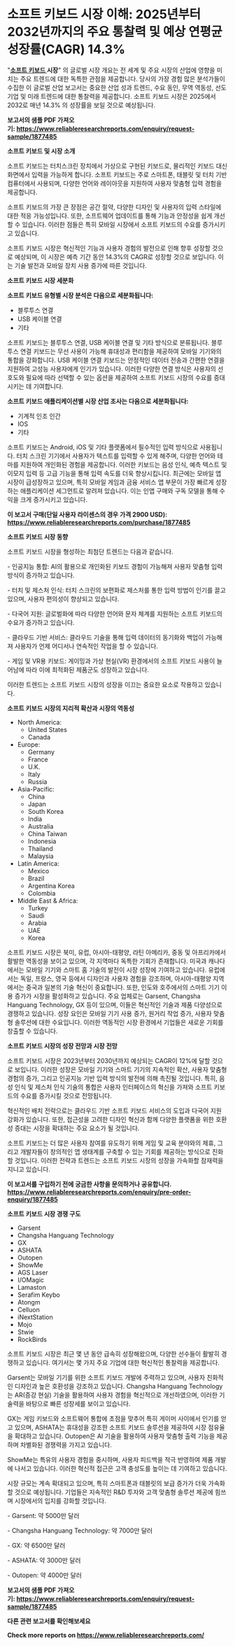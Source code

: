<p><h1>소프트 키보드 시장 이해: 2025년부터 2032년까지의 주요 통찰력 및 예상 연평균 성장률(CAGR) 14.3%</h1></p><p>"<strong><a href="https://www.reliableresearchreports.com/soft-keyboards-r1877485?utm_campaign=106&utm_medium=7&utm_source=Github&utm_content=ia&utm_term=11032025&utm_id=soft-keyboards">소프트 키보드&nbsp;</a></strong><strong>시장</strong>" 의 글로벌 시장 개요는 전 세계 및 주요 시장의 산업에 영향을 미치는 주요 트렌드에 대한 독특한 관점을 제공합니다. 당사의 가장 경험 많은 분석가들이 수집한 이 글로벌 산업 보고서는 중요한 산업 성과 트렌드, 수요 동인, 무역 역동성, 선도 기업 및 미래 트렌드에 대한 통찰력을 제공합니다. 소프트 키보드 시장은 2025에서 2032로 매년 14.3% 의 성장률을 보일 것으로 예상됩니다.&nbsp;</p>
<p><strong>보고서의 샘플 PDF 가져오기:&nbsp;<a href="https://www.reliableresearchreports.com/enquiry/request-sample/1877485?utm_campaign=106&utm_medium=7&utm_source=Github&utm_content=ia&utm_term=11032025&utm_id=soft-keyboards">https://www.reliableresearchreports.com/enquiry/request-sample/1877485</a></strong></p>
<p><strong>소프트 키보드 및 시장 소개</strong></p>
<p><p>소프트 키보드는 터치스크린 장치에서 가상으로 구현된 키보드로, 물리적인 키보드 대신 화면에서 입력을 가능하게 합니다. 소프트 키보드는 주로 스마트폰, 태블릿 및 터치 기반 컴퓨터에서 사용되며, 다양한 언어와 레이아웃을 지원하여 사용자 맞춤형 입력 경험을 제공합니다. </p><p>소프트 키보드의 가장 큰 장점은 공간 절약, 다양한 디자인 및 사용자의 입력 스타일에 대한 적응 가능성입니다. 또한, 소프트웨어 업데이트를 통해 기능과 안정성을 쉽게 개선할 수 있습니다. 이러한 점들은 특히 모바일 시장에서 소프트 키보드의 수요를 증가시키고 있습니다. </p><p>소프트 키보드 시장은 혁신적인 기능과 사용자 경험의 발전으로 인해 향후 성장할 것으로 예상되며, 이 시장은 예측 기간 동안 14.3%의 CAGR로 성장할 것으로 보입니다. 이는 기술 발전과 모바일 장치 사용 증가에 따른 것입니다.</p></p>
<p><strong>소프트 키보드 시장 세분화</strong></p>
<p><strong>소프트 키보드 유형별 시장 분석은 다음으로 세분화됩니다:</strong></p>
<p><ul><li>블루투스 연결</li><li>USB 케이블 연결</li><li>기타</li></ul></p>
<p><p>소프트 키보드는 블루투스 연결, USB 케이블 연결 및 기타 방식으로 분류됩니다. 블루투스 연결 키보드는 무선 사용이 가능해 휴대성과 편리함을 제공하여 모바일 기기와의 통합을 강화합니다. USB 케이블 연결 키보드는 안정적인 데이터 전송과 간편한 연결을 지원하여 고성능 사용자에게 인기가 있습니다. 이러한 다양한 연결 방식은 사용자의 선호도와 필요에 따라 선택할 수 있는 옵션을 제공하여 소프트 키보드 시장의 수요를 증대시키는 데 기여합니다.</p></p>
<p><strong>소프트 키보드 애플리케이션별 시장 산업 조사는 다음으로 세분화됩니다:</strong></p>
<p><ul><li>기계적 인조 인간</li><li>IOS</li><li>기타</li></ul></p>
<p><p>소프트 키보드는 Android, iOS 및 기타 플랫폼에서 필수적인 입력 방식으로 사용됩니다. 터치 스크린 기기에서 사용자가 텍스트를 입력할 수 있게 해주며, 다양한 언어와 테마를 지원하여 개인화된 경험을 제공합니다. 이러한 키보드는 음성 인식, 예측 텍스트 및 이모지 입력 등 고급 기능을 통해 입력 속도를 더욱 향상시킵니다. 최근에는 모바일 앱 시장이 급성장하고 있으며, 특히 모바일 게임과 금융 서비스 앱 부문이 가장 빠르게 성장하는 애플리케이션 세그먼트로 알려져 있습니다. 이는 인앱 구매와 구독 모델을 통해 수익을 크게 증가시키고 있습니다.</p></p>
<p><strong>이 보고서 구매(단일 사용자 라이센스의 경우 가격 2900 USD): <a href="https://www.reliableresearchreports.com/purchase/1877485?utm_campaign=106&utm_medium=7&utm_source=Github&utm_content=ia&utm_term=11032025&utm_id=soft-keyboards">https://www.reliableresearchreports.com/purchase/1877485</a></strong></p>
<p><strong>소프트 키보드 시장 동향</strong></p>
<p><p>소프트 키보드 시장을 형성하는 최첨단 트렌드는 다음과 같습니다.</p><p>- 인공지능 통합: AI의 활용으로 개인화된 키보드 경험이 가능해져 사용자 맞춤형 입력 방식이 증가하고 있습니다.</p><p>- 터치 및 제스처 인식: 터치 스크린의 보편화로 제스처를 통한 입력 방법이 인기를 끌고 있으며, 사용자 편의성이 향상되고 있습니다.</p><p>- 다국어 지원: 글로벌화에 따라 다양한 언어와 문자 체계를 지원하는 소프트 키보드의 수요가 증가하고 있습니다.</p><p>- 클라우드 기반 서비스: 클라우드 기술을 통해 입력 데이터의 동기화와 백업이 가능해져 사용자가 언제 어디서나 연속적인 작업을 할 수 있습니다.</p><p>- 게임 및 VR용 키보드: 게이밍과 가상 현실(VR) 환경에서의 소프트 키보드 사용이 늘어남에 따라 이에 최적화된 제품군도 성장하고 있습니다.</p><p>이러한 트렌드는 소프트 키보드 시장의 성장을 이끄는 중요한 요소로 작용하고 있습니다.</p></p>
<p><strong>소프트 키보드 시장의 지리적 확산과 시장의 역동성</strong></p>
<p><ul>
    <li>
        North America:
        <ul>
            <li>United States</li>
            <li>Canada</li>
        </ul>
    </li>
    <li>
        Europe:
        <ul>
            <li>Germany</li>
            <li>France</li>
            <li>U.K.</li>
            <li>Italy</li>
            <li>Russia</li>
        </ul>
    </li>
    <li>
        Asia-Pacific:
        <ul>
            <li>China</li>
            <li>Japan</li>
            <li>South Korea</li>
            <li>India</li>
            <li>Australia</li>
            <li>China Taiwan</li>
            <li>Indonesia</li>
            <li>Thailand</li>
            <li>Malaysia</li>
        </ul>
    </li>
    <li>
        Latin America:
        <ul>
            <li>Mexico</li>
            <li>Brazil</li>
            <li>Argentina Korea</li>
            <li>Colombia</li>
        </ul>
    </li>
    <li>
        Middle East & Africa:
        <ul>
            <li>Turkey</li>
            <li>Saudi</li>
            <li>Arabia</li>
            <li>UAE</li>
            <li>Korea</li>
        </ul>
    </li>
    </ul></p>
<p><p>소프트 키보드 시장은 북미, 유럽, 아시아-태평양, 라틴 아메리카, 중동 및 아프리카에서 활발한 역동성을 보이고 있으며, 각 지역마다 독특한 기회가 존재합니다. 미국과 캐나다에서는 모바일 기기와 스마트 홈 기술의 발전이 시장 성장에 기여하고 있습니다. 유럽에서는 독일, 프랑스, 영국 등에서 디자인과 사용자 경험을 강조하며, 아시아-태평양 지역에서는 중국과 일본의 기술 혁신이 중요합니다. 또한, 인도와 호주에서의 스마트 기기 이용 증가가 시장을 활성화하고 있습니다. 주요 업체로는 Garsent, Changsha Hanguang Technology, GX 등이 있으며, 이들은 혁신적인 기술과 제품 다양성으로 경쟁하고 있습니다. 성장 요인은 모바일 기기 사용 증가, 원거리 작업 증가, 사용자 맞춤형 솔루션에 대한 수요입니다. 이러한 역동적인 시장 환경에서 기업들은 새로운 기회를 창출할 수 있습니다.</p></p>
<p><strong>소프트 키보드 시장의 성장 전망과 시장 전망</strong></p>
<p><p>소프트 키보드 시장은 2023년부터 2030년까지 예상되는 CAGR이 12%에 달할 것으로 보입니다. 이러한 성장은 모바일 기기와 스마트 기기의 지속적인 확산, 사용자 맞춤형 경험의 증가, 그리고 인공지능 기반 입력 방식의 발전에 의해 촉진될 것입니다. 특히, 음성 인식 및 제스처 인식 기술의 통합은 사용자 인터페이스의 혁신을 가져와 소프트 키보드의 수요를 증가시킬 것으로 전망됩니다.</p><p>혁신적인 배치 전략으로는 클라우드 기반 소프트 키보드 서비스의 도입과 다국어 지원 강화가 있습니다. 또한, 접근성을 고려한 디자인 혁신과 함께 다양한 플랫폼을 위한 호환성 증대는 시장을 확대하는 주요 요소가 될 것입니다. </p><p>소프트 키보드는 더 많은 사용자 참여를 유도하기 위해 게임 및 교육 분야와의 제휴, 그리고 개발자들이 창의적인 앱 생태계를 구축할 수 있는 기회를 제공하는 방식으로 진화할 것입니다. 이러한 전략과 트렌드는 소프트 키보드 시장의 성장을 가속화할 잠재력을 지니고 있습니다.</p></p>
<p><strong>이 보고서를 구입하기 전에 궁금한 사항을 문의하거나 공유합니다. <a href="https://www.reliableresearchreports.com/enquiry/pre-order-enquiry/1877485?utm_campaign=106&utm_medium=7&utm_source=Github&utm_content=ia&utm_term=11032025&utm_id=soft-keyboards">https://www.reliableresearchreports.com/enquiry/pre-order-enquiry/1877485</a></strong></p>
<p><strong>소프트 키보드 시장 경쟁 구도</strong></p>
<p><ul><li>Garsent</li><li>Changsha Hanguang Technology</li><li>GX</li><li>ASHATA</li><li>Outopen</li><li>ShowMe</li><li>AGS Laser</li><li>I/OMagic</li><li>Lamaston</li><li>Serafim Keybo</li><li>Atongm</li><li>Celluon</li><li>iNextStation</li><li>Mojo</li><li>Stwie</li><li>RockBirds</li></ul></p>
<p><p>소프트 키보드 시장은 최근 몇 년 동안 급속히 성장해왔으며, 다양한 선수들이 활발히 경쟁하고 있습니다. 여기서는 몇 가지 주요 기업에 대한 혁신적인 통찰력을 제공합니다.</p><p>Garsent는 모바일 기기를 위한 소프트 키보드 개발에 주력하고 있으며, 사용자 친화적인 디자인과 높은 호환성을 강조하고 있습니다. Changsha Hanguang Technology는 AR(증강 현실) 기술을 활용하여 사용자 경험을 혁신적으로 개선하였으며, 이러한 기술력을 바탕으로 빠른 성장세를 보이고 있습니다.</p><p>GX는 게임 키보드와 소프트웨어 통합에 초점을 맞추어 특히 게이머 사이에서 인기를 얻고 있으며, ASHATA는 휴대성을 강조한 소프트 키보드 솔루션을 제공하여 시장 점유율을 확대하고 있습니다. Outopen은 AI 기술을 활용하여 사용자 맞춤형 출력 기능을 제공하며 차별화된 경쟁력을 가지고 있습니다.</p><p>ShowMe는 특유의 사용자 경험을 중시하며, 사용자 피드백을 적극 반영하여 제품 개발에 나서고 있습니다. 이러한 혁신적 접근은 고객 충성도를 높이는 데 기여하고 있습니다.</p><p>시장 규모는 계속 확대되고 있으며, 특히 스마트폰과 태블릿의 보급 증가가 더욱 가속화할 것으로 예상됩니다. 기업들은 지속적인 R&D 투자와 고객 맞춤형 솔루션 제공에 힘쓰며 시장에서의 입지를 강화할 것입니다.</p><p>- Garsent: 약 5000만 달러</p><p>- Changsha Hanguang Technology: 약 7000만 달러</p><p>- GX: 약 6500만 달러</p><p>- ASHATA: 약 3000만 달러</p><p>- Outopen: 약 4000만 달러</p></p>
<p><strong>보고서의 샘플 PDF 가져오기:&nbsp;<a href="https://www.reliableresearchreports.com/enquiry/request-sample/1877485?utm_campaign=106&utm_medium=7&utm_source=Github&utm_content=ia&utm_term=11032025&utm_id=soft-keyboards">https://www.reliableresearchreports.com/enquiry/request-sample/1877485</a></strong></p>
<p><strong></strong></p>
<p><strong></strong></p>
<p><strong></strong></p>
<p><strong></strong></p>
<p><strong>다른 관련 보고서를 확인해보세요</strong></p>
<p><strong>Check more reports on <a href="https://www.reliableresearchreports.com/?utm_campaign=106&utm_medium=7&utm_source=Github&utm_content=ia&utm_term=11032025&utm_id=soft-keyboards">https://www.reliableresearchreports.com/</a></strong></p>
<p></p>